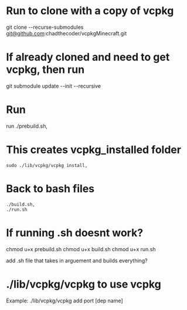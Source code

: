 # Run to clone with a copy of vcpkg
git clone --recurse-submodules git@github.com:chadthecoder/vcpkgMinecraft.git

# If already cloned and need to get vcpkg, then run
git submodule update --init --recursive

# Run
run ./prebuild.sh,
# This creates vcpkg_installed folder
    sudo ./lib/vcpkg/vcpkg install,
# Back to bash files
    ./build.sh,
    ./run.sh

# If running .sh doesnt work?
chmod u+x prebuild.sh
chmod u+x build.sh
chmod u+x run.sh

add .sh file that takes in arguement and builds everything?

# ./lib/vcpkg/vcpkg to use vcpkg
Example:
    ./lib/vcpkg/vcpkg add port [dep name]